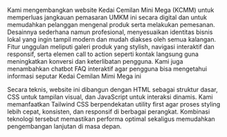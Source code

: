 Kami mengembangkan website Kedai Cemilan Mini Mega (KCMM) untuk memperluas jangkauan pemasaran UMKM ini secara digital dan untuk memudahkan pelanggan mengenal produk serta melakukan pemesanan. Desainnya sederhana namun profesional, menyesuaikan identitas bisnis lokal yang ingin tampil modern dan mudah diakses oleh semua kalangan. Fitur unggulan meliputi galeri produk yang stylish, navigasi interaktif dan responsif, serta elemen call to action seperti kontak langsung guna meningkatkan konversi dan keterlibatan pengguna. Kami juga menambahkan chatbot FAQ interaktif agar pengguna bisa mengetahui informasi seputar Kedai Cemilan Mimi Mega ini

Secara teknis, website ini dibangun dengan HTML sebagai struktur dasar, CSS untuk tampilan visual, dan JavaScript untuk interaksi dinamis. Kami memanfaatkan Tailwind CSS berpendekatan utility first agar proses styling lebih cepat, konsisten, dan responsif di berbagai perangkat. Kombinasi teknologi tersebut memastikan performa optimal sekaligus memudahkan pengembangan lanjutan di masa depan.
